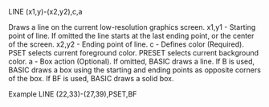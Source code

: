 LINE (x1,y)-(x2,y2),c,a

Draws a line on the current low-resolution graphics screen.
  x1,y1   - Starting point of line.  If omitted the line starts at the last
            ending point, or the center of the screen.
  x2,y2   - Ending point of line.
  c       - Defines color (Required).  PSET selects current foreground
            color.  PRESET selects current background color.
  a       - Box action (Optional).  If omitted, BASIC draws a line.  If B is
            used, BASIC draws a box using the starting and ending points as opposite corners of the box.  If BF is used, BASIC draws a solid box.

Example
LINE (22,33)-(27,39),PSET,BF
